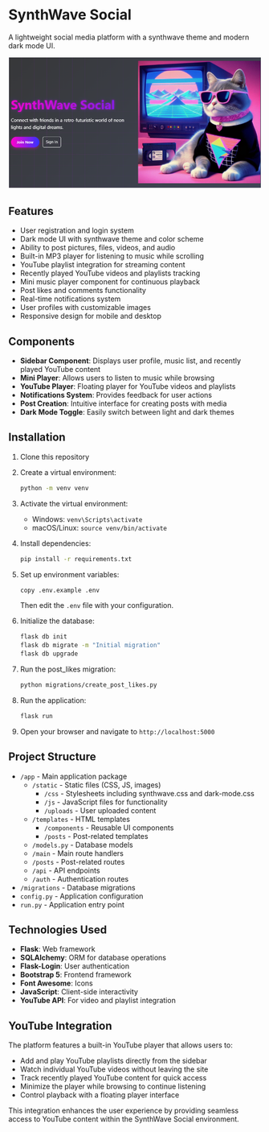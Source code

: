 # SynthWave Social

A lightweight social media platform with a synthwave theme and modern dark mode UI.

![SynthWave Social Preview](docs/images/synthwave-social-preview.jpg)

## Features

- User registration and login system
- Dark mode UI with synthwave theme and color scheme
- Ability to post pictures, files, videos, and audio
- Built-in MP3 player for listening to music while scrolling
- YouTube playlist integration for streaming content
- Recently played YouTube videos and playlists tracking
- Mini music player component for continuous playback
- Post likes and comments functionality
- Real-time notifications system
- User profiles with customizable images
- Responsive design for mobile and desktop

## Components

- **Sidebar Component**: Displays user profile, music list, and recently played YouTube content
- **Mini Player**: Allows users to listen to music while browsing
- **YouTube Player**: Floating player for YouTube videos and playlists
- **Notifications System**: Provides feedback for user actions
- **Post Creation**: Intuitive interface for creating posts with media
- **Dark Mode Toggle**: Easily switch between light and dark themes

## Installation

1. Clone this repository

2. Create a virtual environment:

   ```bash
   python -m venv venv
   ```

3. Activate the virtual environment:
   - Windows: `venv\Scripts\activate`
   - macOS/Linux: `source venv/bin/activate`

4. Install dependencies:

   ```bash
   pip install -r requirements.txt
   ```

5. Set up environment variables:

   ```bash
   copy .env.example .env
   ```

   Then edit the `.env` file with your configuration.

6. Initialize the database:

   ```bash
   flask db init
   flask db migrate -m "Initial migration"
   flask db upgrade
   ```

7. Run the post_likes migration:

   ```bash
   python migrations/create_post_likes.py
   ```

8. Run the application:

   ```bash
   flask run
   ```

9. Open your browser and navigate to `http://localhost:5000`

## Project Structure

- `/app` - Main application package
  - `/static` - Static files (CSS, JS, images)
    - `/css` - Stylesheets including synthwave.css and dark-mode.css
    - `/js` - JavaScript files for functionality
    - `/uploads` - User uploaded content
  - `/templates` - HTML templates
    - `/components` - Reusable UI components
    - `/posts` - Post-related templates
  - `/models.py` - Database models
  - `/main` - Main route handlers
  - `/posts` - Post-related routes
  - `/api` - API endpoints
  - `/auth` - Authentication routes
- `/migrations` - Database migrations
- `config.py` - Application configuration
- `run.py` - Application entry point

## Technologies Used

- **Flask**: Web framework
- **SQLAlchemy**: ORM for database operations
- **Flask-Login**: User authentication
- **Bootstrap 5**: Frontend framework
- **Font Awesome**: Icons
- **JavaScript**: Client-side interactivity
- **YouTube API**: For video and playlist integration

## YouTube Integration

The platform features a built-in YouTube player that allows users to:

- Add and play YouTube playlists directly from the sidebar
- Watch individual YouTube videos without leaving the site
- Track recently played YouTube content for quick access
- Minimize the player while browsing to continue listening
- Control playback with a floating player interface

This integration enhances the user experience by providing seamless access to YouTube content within the SynthWave Social environment.
